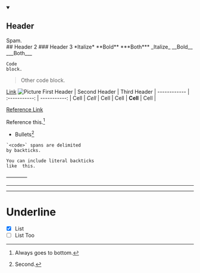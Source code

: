 <details id=0 open> <summary><h2>Header</h2></summary>
Spam.
</details>
## Header 2
### Header 3
*Italize* **Bold** ***Both***
_Italize_ __Bold__ ___Both___

	Code
	block.

>Other
code
block.

[Link](google.com)
![Picture](http://example.com/image.png)
First Header  | Second Header | Third Header |
 ------------ | :-----------: | -----------: |
Cell		  |   *Cell*	  |	  Cell	|
Cell		  |   **Cell**	|	  Cell	|

[Reference Link][1]

Reference this.[^footnote]

[1]: http://example.com

[^footnote]: Always goes to bottom.

* Bullets[^2]

[^2]:Second.

```
`<code>` spans are delimited
by backticks.

You can include literal backticks
like  this.
```

————
***
- - - - 

<span>

Underline
==

- [x] List
- [ ] List Too
